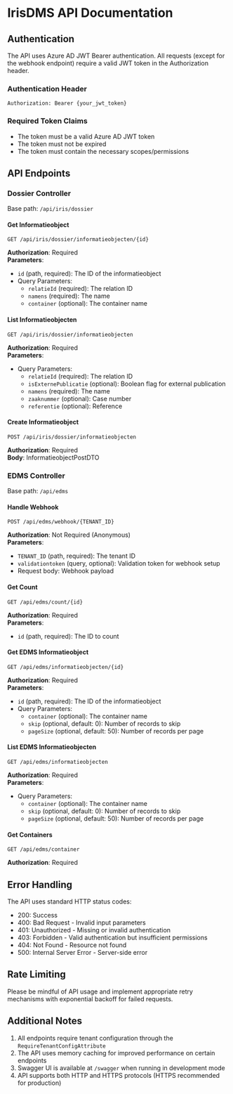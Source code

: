 # IrisDMS API Documentation

## Authentication

The API uses Azure AD JWT Bearer authentication. All requests (except for the webhook endpoint) require a valid JWT token in the Authorization header.

### Authentication Header
```
Authorization: Bearer {your_jwt_token}
```

### Required Token Claims
- The token must be a valid Azure AD JWT token
- The token must not be expired
- The token must contain the necessary scopes/permissions

## API Endpoints

### Dossier Controller
Base path: `/api/iris/dossier`

#### Get Informatieobject
```http
GET /api/iris/dossier/informatieobjecten/{id}
```
**Authorization**: Required  
**Parameters**:
- `id` (path, required): The ID of the informatieobject
- Query Parameters:
  - `relatieId` (required): The relation ID
  - `namens` (required): The name
  - `container` (optional): The container name

#### List Informatieobjecten
```http
GET /api/iris/dossier/informatieobjecten
```
**Authorization**: Required  
**Parameters**:
- Query Parameters:
  - `relatieId` (required): The relation ID
  - `isExternePublicatie` (optional): Boolean flag for external publication
  - `namens` (required): The name
  - `zaaknummer` (optional): Case number
  - `referentie` (optional): Reference

#### Create Informatieobject
```http
POST /api/iris/dossier/informatieobjecten
```
**Authorization**: Required  
**Body**: InformatieobjectPostDTO

### EDMS Controller
Base path: `/api/edms`

#### Handle Webhook
```http
POST /api/edms/webhook/{TENANT_ID}
```
**Authorization**: Not Required (Anonymous)  
**Parameters**:
- `TENANT_ID` (path, required): The tenant ID
- `validationtoken` (query, optional): Validation token for webhook setup
- Request body: Webhook payload

#### Get Count
```http
GET /api/edms/count/{id}
```
**Authorization**: Required  
**Parameters**:
- `id` (path, required): The ID to count

#### Get EDMS Informatieobject
```http
GET /api/edms/informatieobjecten/{id}
```
**Authorization**: Required  
**Parameters**:
- `id` (path, required): The ID of the informatieobject
- Query Parameters:
  - `container` (optional): The container name
  - `skip` (optional, default: 0): Number of records to skip
  - `pageSize` (optional, default: 50): Number of records per page

#### List EDMS Informatieobjecten
```http
GET /api/edms/informatieobjecten
```
**Authorization**: Required  
**Parameters**:
- Query Parameters:
  - `container` (optional): The container name
  - `skip` (optional, default: 0): Number of records to skip
  - `pageSize` (optional, default: 50): Number of records per page

#### Get Containers
```http
GET /api/edms/container
```
**Authorization**: Required  

## Error Handling

The API uses standard HTTP status codes:

- 200: Success
- 400: Bad Request - Invalid input parameters
- 401: Unauthorized - Missing or invalid authentication
- 403: Forbidden - Valid authentication but insufficient permissions
- 404: Not Found - Resource not found
- 500: Internal Server Error - Server-side error

## Rate Limiting

Please be mindful of API usage and implement appropriate retry mechanisms with exponential backoff for failed requests.

## Additional Notes

1. All endpoints require tenant configuration through the `RequireTenantConfigAttribute`
2. The API uses memory caching for improved performance on certain endpoints
3. Swagger UI is available at `/swagger` when running in development mode
4. API supports both HTTP and HTTPS protocols (HTTPS recommended for production)
